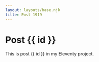 ```yaml
---
layout: layouts/base.njk
title: Post 1919
---
```


# Post {{ id }}

This is post {{ id }} in my Eleventy project.
